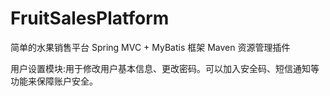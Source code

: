 # FruitSalesPlatform
简单的水果销售平台 Spring MVC + MyBatis 框架 Maven 资源管理插件

用户设置模块:用于修改用户基本信息、更改密码。可以加入安全码、短信通知等功能来保障账户安全。
